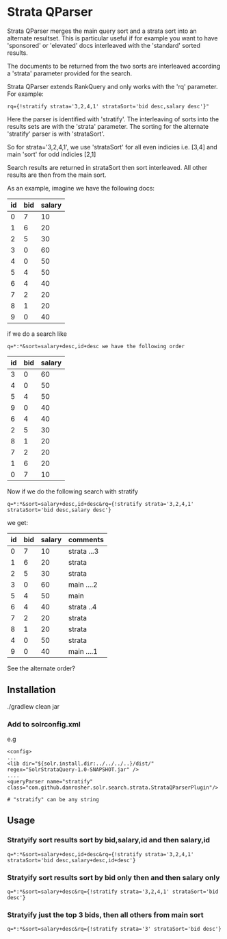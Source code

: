 # Strata QParser

Strata QParser merges the main query sort and a strata sort into an alternate resultset. This is particular useful if 
for example you want to have 'sponsored' or 'elevated' docs interleaved with the 'standard' sorted results.

The documents to be returned from the two sorts are interleaved according a 'strata' parameter provided for the search.

Strata QParser extends RankQuery and only works with the 'rq' parameter. For example:
 
    rq={!stratify strata='3,2,4,1' strataSort='bid desc,salary desc'}"
    
Here the parser is identified with 'stratify'. The interleaving of sorts into the results sets are with the 'strata'
parameter. The sorting for the alternate 'stratify' parser is with 'strataSort'.

So for strata='3,2,4,1', we use 'strataSort' for all even indicies i.e. [3,4] and main 'sort' for odd indicies [2,1]

Search results are returned in strataSort then sort interleaved. All other results are then from the main sort.

As an example, imagine we have the following docs:

|id  |bid |salary|
|----|----|----|
|0   |7   |10|
|1   |6   |20|
|2   |5   |30|
|3   |0   |60|
|4   |0   |50|
|5   |4   |50|
|6   |4   |40|
|7   |2   |20|
|8   |1   |20|
|9   |0   |40|

if we do a search like 

    q=*:*&sort=salary+desc,id+desc we have the following order

|id  |bid |salary
|----|----|---|
|3   |0   |60
|4   |0   |50
|5   |4   |50
|9   |0   |40
|6   |4   |40
|2   |5   |30
|8   |1   |20
|7   |2   |20
|1   |6   |20
|0   |7   |10

Now if we do the following search with stratify 

    q=*:*&sort=salary+desc,id+desc&rq={!stratify strata='3,2,4,1' strataSort='bid desc,salary desc'}

we get:

|id  |bid |salary|comments|
|----|----|------|-----|
|0   |7   |10|     strata ...3
|1   |6   |20|     strata
|2   |5   |30|     strata
|3   |0   |60|     main  ....2
|5   |4   |50|     main
|6   |4   |40|     strata  ..4
|7   |2   |20|     strata
|8   |1   |20|     strata
|4   |0   |50|     strata
|9   |0   |40|     main  ....1

See the alternate order?

 
 ## Installation
 
 ./gradlew clean jar
 
 ### Add to solrconfig.xml
 
 e.g 
 
    <config>
    ... 
    <lib dir="${solr.install.dir:../../../..}/dist/" regex="SolrStrataQuery-1.0-SNAPSHOT.jar" />
    ....
    <queryParser name="stratify" class="com.github.danrosher.solr.search.strata.StrataQParserPlugin"/>
    
    # "stratify" can be any string

    
 ## Usage 

 ### Stratyify sort results sort by bid,salary,id and then salary,id
    q=*:*&sort=salary+desc,id+desc&rq={!stratify strata='3,2,4,1' strataSort='bid desc,salary+desc,id+desc'}
        
 ### Stratyify sort results sort by bid only then and then salary only
    q=*:*&sort=salary+desc&rq={!stratify strata='3,2,4,1' strataSort='bid desc'}
    
 ### Stratyify just the top 3 bids, then all others from main sort
    q=*:*&sort=salary+desc&rq={!stratify strata='3' strataSort='bid desc'}   

   